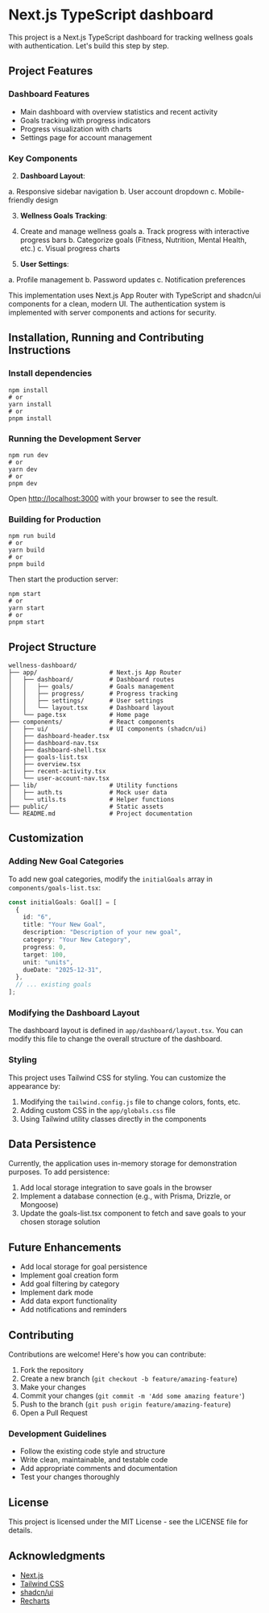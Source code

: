 # Next.js TypeScript dashboard

This project is a Next.js TypeScript dashboard for tracking wellness goals with authentication. Let's build this step by step.

## Project Features

### Dashboard Features

- Main dashboard with overview statistics and recent activity
- Goals tracking with progress indicators
- Progress visualization with charts
- Settings page for account management

### Key Components

2. **Dashboard Layout**:

a. Responsive sidebar navigation
b. User account dropdown
c. Mobile-friendly design

3. **Wellness Goals Tracking**:

1. Create and manage wellness goals
a. Track progress with interactive progress bars
b. Categorize goals (Fitness, Nutrition, Mental Health, etc.)
c. Visual progress charts

4. **User Settings**:

a. Profile management
b. Password updates
c. Notification preferences

This implementation uses Next.js App Router with TypeScript and shadcn/ui components for a clean, modern UI. The authentication system is implemented with server components and actions for security.

## Installation, Running and Contributing Instructions

### Install dependencies

```shellscript
npm install
# or
yarn install
# or
pnpm install
```

### Running the Development Server

```shellscript
npm run dev
# or
yarn dev
# or
pnpm dev
```

Open [http://localhost:3000](http://localhost:3000) with your browser to see the result.

### Building for Production

```shellscript
npm run build
# or
yarn build
# or
pnpm build
```

Then start the production server:

```shellscript
npm start
# or
yarn start
# or
pnpm start
```

## Project Structure

```plaintext
wellness-dashboard/
├── app/                    # Next.js App Router
│   ├── dashboard/          # Dashboard routes
│   │   ├── goals/          # Goals management
│   │   ├── progress/       # Progress tracking
│   │   ├── settings/       # User settings
│   │   └── layout.tsx      # Dashboard layout
│   └── page.tsx            # Home page
├── components/             # React components
│   ├── ui/                 # UI components (shadcn/ui)
│   ├── dashboard-header.tsx
│   ├── dashboard-nav.tsx
│   ├── dashboard-shell.tsx
│   ├── goals-list.tsx
│   ├── overview.tsx
│   ├── recent-activity.tsx
│   └── user-account-nav.tsx
├── lib/                    # Utility functions
│   ├── auth.ts             # Mock user data
│   └── utils.ts            # Helper functions
├── public/                 # Static assets
└── README.md               # Project documentation
```

## Customization

### Adding New Goal Categories

To add new goal categories, modify the `initialGoals` array in `components/goals-list.tsx`:

```typescript
const initialGoals: Goal[] = [
  {
    id: "6",
    title: "Your New Goal",
    description: "Description of your new goal",
    category: "Your New Category",
    progress: 0,
    target: 100,
    unit: "units",
    dueDate: "2025-12-31",
  },
  // ... existing goals
];
```

### Modifying the Dashboard Layout

The dashboard layout is defined in `app/dashboard/layout.tsx`. You can modify this file to change the overall structure of the dashboard.

### Styling

This project uses Tailwind CSS for styling. You can customize the appearance by:

1. Modifying the `tailwind.config.js` file to change colors, fonts, etc.
2. Adding custom CSS in the `app/globals.css` file
3. Using Tailwind utility classes directly in the components

## Data Persistence

Currently, the application uses in-memory storage for demonstration purposes. To add persistence:

1. Add local storage integration to save goals in the browser
2. Implement a database connection (e.g., with Prisma, Drizzle, or Mongoose)
3. Update the goals-list.tsx component to fetch and save goals to your chosen storage solution

## Future Enhancements

- Add local storage for goal persistence
- Implement goal creation form
- Add goal filtering by category
- Implement dark mode
- Add data export functionality
- Add notifications and reminders

## Contributing

Contributions are welcome! Here's how you can contribute:

1. Fork the repository
2. Create a new branch (`git checkout -b feature/amazing-feature`)
3. Make your changes
4. Commit your changes (`git commit -m 'Add some amazing feature'`)
5. Push to the branch (`git push origin feature/amazing-feature`)
6. Open a Pull Request

### Development Guidelines

- Follow the existing code style and structure
- Write clean, maintainable, and testable code
- Add appropriate comments and documentation
- Test your changes thoroughly

## License

This project is licensed under the MIT License - see the LICENSE file for details.

## Acknowledgments

- [Next.js](https://nextjs.org/)
- [Tailwind CSS](https://tailwindcss.com/)
- [shadcn/ui](https://ui.shadcn.com/)
- [Recharts](https://recharts.org/)
